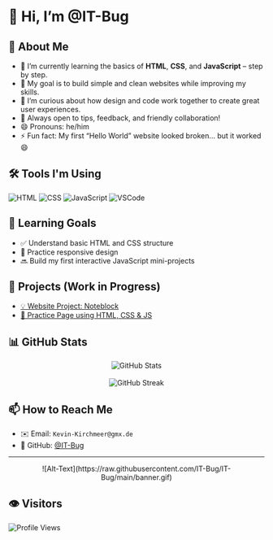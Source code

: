 # 👋 Hi, I’m @IT-Bug

## 🧭 About Me
- 🌱 I’m currently learning the basics of **HTML**, **CSS**, and **JavaScript** – step by step.
- 🎯 My goal is to build simple and clean websites while improving my skills.
- 👀 I’m curious about how design and code work together to create great user experiences.
- 💬 Always open to tips, feedback, and friendly collaboration!
- 😄 Pronouns: he/him
- ⚡ Fun fact: My first “Hello World” website looked broken… but it worked 😄

## 🛠️ Tools I'm Using
![HTML](https://img.shields.io/badge/HTML-E34F26?style=for-the-badge&logo=html5&logoColor=white)
![CSS](https://img.shields.io/badge/CSS-1572B6?style=for-the-badge&logo=css3&logoColor=white)
![JavaScript](https://img.shields.io/badge/JavaScript-F7DF1E?style=for-the-badge&logo=javascript&logoColor=black)
![VSCode](https://img.shields.io/badge/VSCode-007ACC?style=for-the-badge&logo=visual-studio-code&logoColor=white)

## 🚀 Learning Goals
- ✅ Understand basic HTML and CSS structure
- 🔄 Practice responsive design
- 🔜 Build my first interactive JavaScript mini-projects

## 💼 Projects (Work in Progress)
- [💡 Website Project: Noteblock](#)
- [🧪 Practice Page using HTML, CSS & JS](#)

## 📊 GitHub Stats
<div align="center">
  <img src="https://github-readme-stats.vercel.app/api?username=IT-Bug&show_icons=true&theme=radical" alt="GitHub Stats" />
  <br>
  <br>
  <img src="https://github-readme-streak-stats.herokuapp.com?user=IT-Bug&theme=radical" alt="GitHub Streak" />
</div>

## 📫 How to Reach Me
- ✉️ Email: `Kevin-Kirchmeer@gmx.de`
- 🐙 GitHub: [@IT-Bug](https://github.com/IT-Bug)

---


<p align="center">
 ![Alt-Text](https://raw.githubusercontent.com/IT-Bug/IT-Bug/main/banner.gif)
</p>

## 👁️ Visitors
![Profile Views](https://komarev.com/ghpvc/?username=IT-Bug&label=Profile%20views&color=0e75b6&style=flat)
